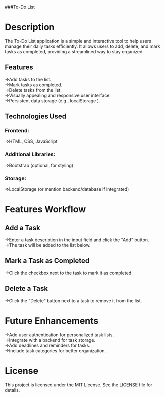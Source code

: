 ###To-Do List
<h1>Description</h1>
The To-Do List application is a simple and interactive tool to help users manage their daily tasks efficiently. It allows users to add, delete, and mark tasks as completed, providing a streamlined way to stay organized.

<h2>Features</h2>
  ->Add tasks to the list.<br>
  ->Mark tasks as completed.<br>
  ->Delete tasks from the list.<br>
  ->Visually appealing and responsive user interface.<br>
  ->Persistent data storage (e.g., localStorage ).<br>
<h2>Technologies Used</h2>
<h3>Frontend:</h3> 
    =>HTML, CSS, JavaScript
<h3>Additional Libraries:</h3> 
    =>Bootstrap (optional, for styling)
<h3>Storage:</h3> 
    =>LocalStorage (or mention backend/database if integrated)

<h1>Features Workflow</h1>
<h2>Add a Task</h2>
  ->Enter a task description in the input field and click the "Add" button.<br>
  ->The task will be added to the list below.<br>
<h2>Mark a Task as Completed</h2>
  ->Click the checkbox next to the task to mark it as completed.<br>
<h2>Delete a Task</h2>
  ->Click the "Delete" button next to a task to remove it from the list.<br>

<h1>Future Enhancements</h1>
  ->Add user authentication for personalized task lists.<br>
  ->Integrate with a backend for task storage.<br>
  ->Add deadlines and reminders for tasks.<br>
  ->Include task categories for better organization.<br>

<h1>License</h1>
This project is licensed under the MIT License. See the LICENSE file for details.

